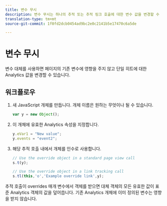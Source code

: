 ```yaml
---
title: 변수 무시
description: 변수 무시는 하나의 추적 또는 추적 링크 호출에 대한 변수 값을 변경할 수 있도록 해줍니다.
translation-type: tm+mt
source-git-commit: 1f0fd2dcb0454ad9bc2e0c2141b5e17470c6a5de

---
```



# 변수 무시

변수 대체를 사용하면 페이지의 기존 변수에 영향을 주지 않고 단일 히트에 대한 Analytics 값을 변경할 수 있습니다.

## 워크플로우

1. 새 JavaScript 개체를 만듭니다. 개체 이름은 원하는 무엇이나 될 수 있습니다.

   ```js
   var y = new Object();
   ```

2. 이 개체에 유효한 Analytics 속성을 지정합니다.

   ```js
   y.eVar1 = "New value";
   y.events = "event2";
   ```

3. 해당 추적 호출 내에서 개체를 인수로 사용합니다.

   ```js
   // Use the override object in a standard page view call
   s.t(y);
   
   // Use the override object in a link tracking call
   s.tl(this,'o','Example override link',y);
   ```

추적 호출이 overrides 매개 변수에서 객체를 받으면 대체 객체의 모든 유효한 값이 표준 Analytics 객체의 값을 덮어씁니다. 기존 Analytics 개체에 이미 정의된 변수는 영향을 받지 않습니다.
